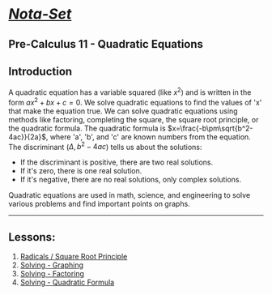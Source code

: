 # [***Nota-Set***](../../index.md)
## Pre-Calculus 11 - <i class="fa-solid fa-superscript"></i> Quadratic Equations
## **Introduction**

A quadratic equation has a variable squared (like $x^2$) and is written in the form $ax^2 + bx + c = 0$. We solve quadratic equations to find the values of 'x' that make the equation true. We can solve quadratic equations using methods like factoring, completing the square, the square root principle, or the quadratic formula. The quadratic formula is $x=\frac{-b\pm\sqrt{b^2-4ac}}{2a}$, where 'a', 'b', and 'c' are known numbers from the equation.
The discriminant ($\Delta, b^2 - 4ac$) tells us about the solutions:
* If the discriminant is positive, there are two real solutions.
* If it's zero, there is one real solution.
* If it's negative, there are no real solutions, only complex solutions.

Quadratic equations are used in math, science, and engineering to solve various problems and find important points on graphs.

---

## **Lessons**:

1. [Radicals / Square Root Principle](../../unav.md)
2. [Solving - Graphing](../../unav.md)
3. [Solving - Factoring](../../Notes/PC11/Quadratics/Quadratic%20Equations/Lesson%203%20(Solving%20Quadratics%20-%20Factoring).html)
4. [Solving - Quadratic Formula](../../Notes/PC11/Quadratics/Quadratic%20Equations/Lesson%204%20(Solving%20Quadratics%20-%20Formula).html)

<link rel="stylesheet" href="https://cdnjs.cloudflare.com/ajax/libs/font-awesome/6.3.0/css/all.min.css">